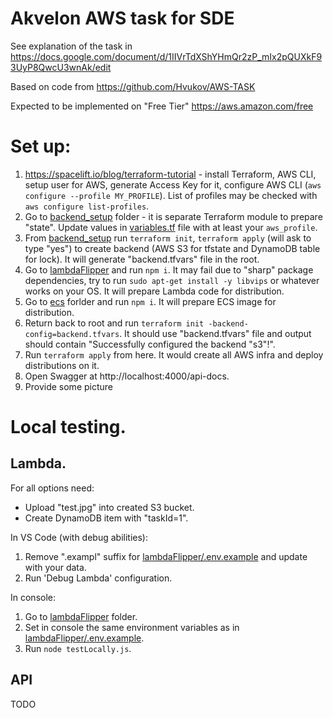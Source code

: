 # Akvelon AWS task for SDE

See explanation of the task in https://docs.google.com/document/d/1IIVrTdXShYHmQr2zP_mIx2pQUXkF93UyP8QwcU3wnAk/edit

Based on code from https://github.com/Hvukov/AWS-TASK

Expected to be implemented on "Free Tier" https://aws.amazon.com/free

# Set up:
1. https://spacelift.io/blog/terraform-tutorial - install Terraform, AWS CLI,
   setup user for AWS, generate Access Key for it, configure AWS CLI (`aws configure --profile MY_PROFILE`).
   List of profiles may be checked with `aws configure list-profiles`.
2. Go to [backend_setup](/backend_setup/) folder - it is separate Terraform module to prepare "state".
   Update values in [variables.tf](/backend_setup/variables.tf) file with at least your `aws_profile`.
3. From [backend_setup](/backend_setup/) run `terraform init`, `terraform apply` (will ask to type "yes")
   to create backend (AWS S3 for tfstate and DynamoDB table for lock).
   It will generate "backend.tfvars" file in the root.
4. Go to [lambdaFlipper](/lambdaFlipper/) and run `npm i`. It may fail due to "sharp" package dependencies,
   try to run `sudo apt-get install -y libvips` or whatever works on your OS.
   It will prepare Lambda code for distribution.
5. Go to [ecs](/ecs) forlder and run `npm i`. It will prepare ECS image for distribution.
6. Return back to root and run `terraform init -backend-config=backend.tfvars`.
   It should use "backend.tfvars" file and output should contain "Successfully configured the backend "s3"!".
7. Run `terraform apply` from here. It would create all AWS infra and deploy distributions on it.
8. Open Swagger at http://localhost:4000/api-docs.
9. Provide some picture

# Local testing.

## Lambda.

For all options need:
- Upload "test.jpg" into created S3 bucket.
- Create DynamoDB item with "taskId=1".

In VS Code (with debug abilities):

1. Remove ".exampl" suffix for [lambdaFlipper/.env.example](/lambdaFlipper/.env.example) and update with your data.
2. Run 'Debug Lambda' configuration.

In console:

1. Go to [lambdaFlipper](/lambdaFlipper/) folder.
2. Set in console the same environment variables as in [lambdaFlipper/.env.example](/lambdaFlipper/.env.example).
3. Run `node testLocally.js`.

## API

TODO